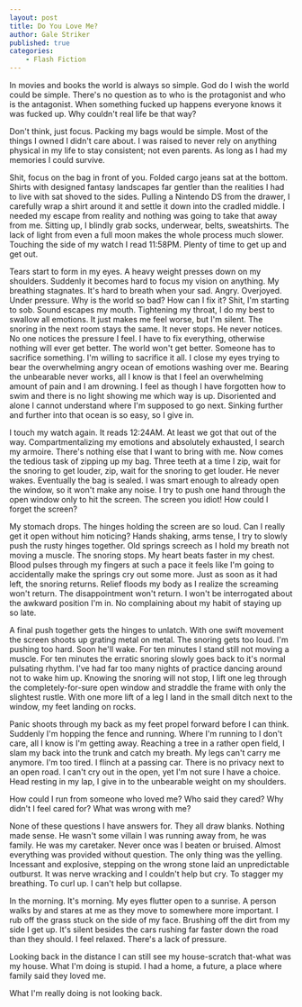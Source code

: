 ```yaml
---
layout: post
title: Do You Love Me?
author: Gale Striker
published: true
categories: 
    - Flash Fiction
---
```


In movies and books the world is always so simple. God do I wish the world could be simple. There's no question as to who is the protagonist and who is the antagonist. When something fucked up happens everyone knows it was fucked up. Why couldn't real life be that way?

Don't think, just focus. Packing my bags would be simple. Most of the things I owned I didn't care about. I was raised to never rely on anything physical in my life to stay consistent; not even parents. As long as I had my memories I could survive.

Shit, focus on the bag in front of you. Folded cargo jeans sat at the bottom. Shirts with designed fantasy landscapes far gentler than the realities I had to live with sat shoved to the sides. Pulling a Nintendo DS from the drawer, I carefully wrap a shirt around it and settle it down into the cradled middle. I needed my escape from reality and nothing was going to take that away from me. Sitting up, I blindly grab socks, underwear, belts, sweatshirts. The lack of light from even a full moon makes the whole process much slower. Touching the side of my watch I read 11:58PM. Plenty of time to get up and get out.

Tears start to form in my eyes. A heavy weight presses down on my shoulders. Suddenly it becomes hard to focus my vision on anything. My breathing stagnates. It's hard to breath when your sad. Angry. Overjoyed. Under pressure. Why is the world so bad? How can I fix it? Shit, I'm starting to sob. Sound escapes my mouth. Tightening my throat, I do my best to swallow all emotions. It just makes me feel worse, but I'm silent. The snoring in the next room stays the same. It never stops. He never notices. No one notices the pressure I feel. I have to fix everything, otherwise nothing will ever get better. The world won't get better. Someone has to sacrifice something. I'm willing to sacrifice it all. I close my eyes trying to bear the overwhelming angry ocean of emotions washing over me. Bearing the unbearable never works, all I know is that I feel an overwhelming amount of pain and I am drowning. I feel as though I have forgotten how to swim and there is no light showing me which way is up. Disoriented and alone I cannot understand where I'm supposed to go next. Sinking further and further into that ocean is so easy, so I give in.

I touch my watch again. It reads 12:24AM. At least we got that out of the way. Compartmentalizing my emotions and absolutely exhausted, I search my armoire. There's nothing else that I want to bring with me. Now comes the tedious task of zipping up my bag. Three teeth at a time I zip, wait for the snoring to get louder, zip, wait for the snoring to get louder. He never wakes. Eventually the bag is sealed. I was smart enough to already open the window, so it won't make any noise. I try to push one hand through the open window only to hit the screen. The screen you idiot! How could I forget the screen?

My stomach drops. The hinges holding the screen are so loud. Can I really get it open without him noticing? Hands shaking, arms tense, I try to slowly push the rusty hinges together. Old springs screech as I hold my breath not moving a muscle. The snoring stops. My heart beats faster in my chest. Blood pulses through my fingers at such a pace it feels like I'm going to accidentally make the springs cry out some more. Just as soon as it had left, the snoring returns. Relief floods my body as I realize the screaming won't return. The disappointment won't return. I won't be interrogated about the awkward position I'm in. No complaining about my habit of staying up so late.

A final push together gets the hinges to unlatch. With one swift movement the screen shoots up grating metal on metal. The snoring gets too loud. I'm pushing too hard. Soon he'll wake. For ten minutes I stand still not moving a muscle. For ten minutes the erratic snoring slowly goes back to it's normal pulsating rhythm. I've had far too many nights of practice dancing around not to wake him up. Knowing the snoring will not stop, I lift one leg through the completely-for-sure open window and straddle the frame with only the slightest rustle. With one more lift of a leg I land in the small ditch next to the window, my feet landing on rocks.

Panic shoots through my back as my feet propel forward before I can think. Suddenly I'm hopping the fence and running. Where I'm running to I don't care, all I know is I'm getting away. Reaching a tree in a rather open field, I slam my back into the trunk and catch my breath. My legs can't carry me anymore. I'm too tired. I flinch at a passing car. There is no privacy next to an open road. I can't cry out in the open, yet I'm not sure I have a choice. Head resting in my lap, I give in to the unbearable weight on my shoulders.

How could I run from someone who loved me? Who said they cared? Why didn't I feel cared for? What was wrong with me?

None of these questions I have answers for. They all draw blanks. Nothing made sense. He wasn't some villain I was running away from, he was family. He was my caretaker. Never once was I beaten or bruised. Almost everything was provided without question. The only thing was the yelling. Incessant and explosive, stepping on the wrong stone laid an unpredictable outburst. It was nerve wracking and I couldn't help but cry. To stagger my breathing. To curl up. I can't help but collapse.

In the morning. It's morning. My eyes flutter open to a sunrise. A person walks by and stares at me as they move to somewhere more important. I rub off the grass stuck on the side of my face. Brushing off the dirt from my side I get up. It's silent besides the cars rushing far faster down the road than they should. I feel relaxed. There's a lack of pressure.

Looking back in the distance I can still see my house-scratch that-what was my house. What I'm doing is stupid. I had a home, a future, a place where family said they loved me. 

What I'm really doing is not looking back.